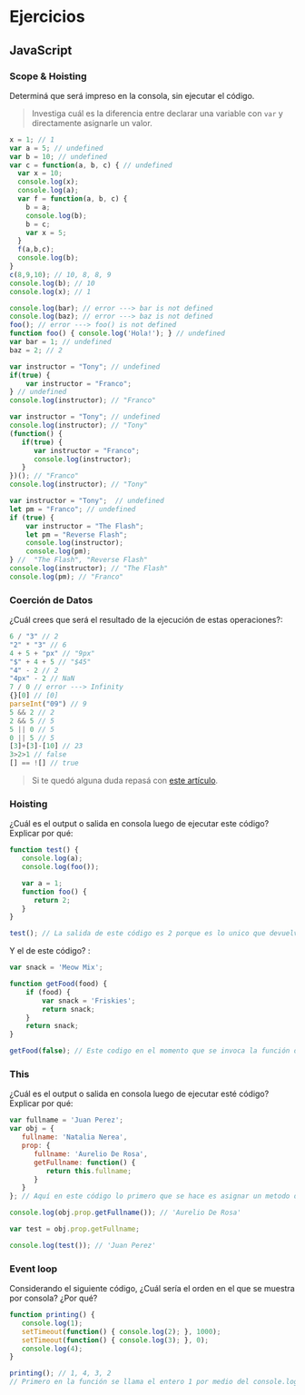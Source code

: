 
# Ejercicios

## JavaScript

### Scope & Hoisting

Determiná que será impreso en la consola, sin ejecutar el código.

> Investiga cuál es la diferencia entre declarar una variable con `var` y directamente asignarle un valor.

```javascript
x = 1; // 1
var a = 5; // undefined
var b = 10; // undefined
var c = function(a, b, c) { // undefined
  var x = 10; 
  console.log(x);
  console.log(a);
  var f = function(a, b, c) {
    b = a;
    console.log(b);
    b = c;
    var x = 5;
  }
  f(a,b,c);
  console.log(b);
}
c(8,9,10); // 10, 8, 8, 9
console.log(b); // 10
console.log(x); // 1
```

```javascript
console.log(bar); // error ---> bar is not defined
console.log(baz); // error ---> baz is not defined
foo(); // error ---> foo() is not defined
function foo() { console.log('Hola!'); } // undefined
var bar = 1; // undefined
baz = 2; // 2
```

```javascript
var instructor = "Tony"; // undefined
if(true) { 
    var instructor = "Franco";
} // undefined
console.log(instructor); // "Franco"
```

```javascript
var instructor = "Tony"; // undefined
console.log(instructor); // "Tony"
(function() {
   if(true) {
      var instructor = "Franco";
      console.log(instructor);
   }
})(); // "Franco"
console.log(instructor); // "Tony"
```

```javascript
var instructor = "Tony";  // undefined
let pm = "Franco"; // undefined
if (true) {
    var instructor = "The Flash";
    let pm = "Reverse Flash";
    console.log(instructor);
    console.log(pm);
} //  "The Flash", "Reverse Flash"
console.log(instructor); // "The Flash"
console.log(pm); // "Franco"
```
### Coerción de Datos

¿Cuál crees que será el resultado de la ejecución de estas operaciones?:

```javascript
6 / "3" // 2
"2" * "3" // 6
4 + 5 + "px" // "9px"
"$" + 4 + 5 // "$45"
"4" - 2 // 2
"4px" - 2 // NaN
7 / 0 // error ---> Infinity
{}[0] // [0] 
parseInt("09") // 9
5 && 2 // 2
2 && 5 // 5 
5 || 0 // 5 
0 || 5 // 5 
[3]+[3]-[10] // 23
3>2>1 // false
[] == ![] // true
```

> Si te quedó alguna duda repasá con [este artículo](http://javascript.info/tutorial/object-conversion).


### Hoisting

¿Cuál es el output o salida en consola luego de ejecutar este código? Explicar por qué:

```javascript
function test() {
   console.log(a);
   console.log(foo());

   var a = 1;
   function foo() {
      return 2;
   }
}

test(); // La salida de este código es 2 porque es lo unico que devuelve la función dentro de la otra función. ádemas ambos console.log estan ejecutando una función y una variable que no se estan definidas en el momento de ejecutar el console.log
```

Y el de este código? :

```javascript
var snack = 'Meow Mix';

function getFood(food) {
    if (food) {
        var snack = 'Friskies';
        return snack;
    }
    return snack;
}

getFood(false); // Este codigo en el momento que se invoca la función da como salida undefined porque se usa el valor booleano false donde no permite que se defina la variable snack dentro de la función y devuelve la variable snack sin definir, ádemas no se toma la parte de arriba var snack = 'Meow Mix' porque se esta invocando la función getFood donde la función no permite usar valores afuera de sus llaves.  
```


### This

¿Cuál es el output o salida en consola luego de ejecutar esté código? Explicar por qué:

```javascript
var fullname = 'Juan Perez';
var obj = {
   fullname: 'Natalia Nerea',
   prop: {
      fullname: 'Aurelio De Rosa',
      getFullname: function() {
         return this.fullname;
      }
   }
}; // Aquí en este código lo primero que se hace es asignar un metodo dentro de un objeto dentro de otro objeto la propiedad o variable fullname se le asigna un valor 3 veces; una vez en cada objeto y una vez como tal fuera del scope del objeto. Después de eso se ejecutará el console.log invocando el metodo dentro del objeto donde esta esto con el fin que el this haga referencia a ese objeto dando como resultado 'Aurelio De Rosa'. Y ya para terminar se asigna la variable test para que guarde el metodo que estaba dentro del objeto dicho antes y ya cuando se invoca el metodo test funciona como un metodo dentro de window como tal, por tal razon ahora this hace referencia al objeto global y da como resultado en el console.log a 'Juan Perez'.

console.log(obj.prop.getFullname()); // 'Aurelio De Rosa'

var test = obj.prop.getFullname;

console.log(test()); // 'Juan Perez'
```

### Event loop

Considerando el siguiente código, ¿Cuál sería el orden en el que se muestra por consola? ¿Por qué?

```javascript
function printing() {
   console.log(1);
   setTimeout(function() { console.log(2); }, 1000);
   setTimeout(function() { console.log(3); }, 0);
   console.log(4);
}

printing(); // 1, 4, 3, 2
// Primero en la función se llama el entero 1 por medio del console.log, de segundo se ejecuta el console.log mostrando 4, luego el 3 que aunque su tiempo de setTimeout sea 0 lo muestra es después de los console.log sencillos y por ultimo el console.log con setTimeout 1000 = 1 seg muestra con console.log el numero 2. 
```
